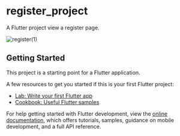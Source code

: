 # register_project

A  Flutter project view a register page.

![register(1)](https://user-images.githubusercontent.com/24944117/203253567-91748d17-a5da-467a-a77d-6c7f18326fa2.jpg)

## Getting Started

This project is a starting point for a Flutter application.

A few resources to get you started if this is your first Flutter project:

- [Lab: Write your first Flutter app](https://docs.flutter.dev/get-started/codelab)
- [Cookbook: Useful Flutter samples](https://docs.flutter.dev/cookbook)

For help getting started with Flutter development, view the
[online documentation](https://docs.flutter.dev/), which offers tutorials,
samples, guidance on mobile development, and a full API reference.
